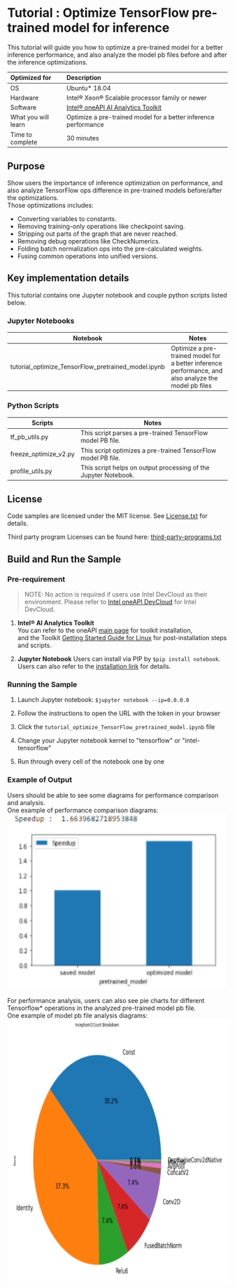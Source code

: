 # Tutorial : Optimize TensorFlow pre-trained model for inference
This tutorial will guide you how to optimize a pre-trained model for a better inference performance, and also 
analyze the model pb files before and after the inference optimizations.  

| Optimized for                     | Description
|:---                               |:---
| OS                                | Ubuntu* 18.04 
| Hardware                          | Intel® Xeon® Scalable processor family or newer
| Software                          | [Intel® oneAPI AI Analytics Toolkit](https://software.intel.com/content/www/us/en/develop/tools/oneapi/ai-analytics-toolkit.html)
| What you will learn               | Optimize a pre-trained model for a better inference performance
| Time to complete                  | 30 minutes

## Purpose
Show users the importance of inference optimization on performance, and also analyze TensorFlow ops difference in pre-trained models before/after the optimizations.  
Those optimizations includes:  
* Converting variables to constants.
* Removing training-only operations like checkpoint saving.
* Stripping out parts of the graph that are never reached.
* Removing debug operations like CheckNumerics.
* Folding batch normalization ops into the pre-calculated weights.
* Fusing common operations into unified versions.

## Key implementation details
This tutorial contains one Jupyter notebook and couple python scripts listed below.  
### Jupyter Notebooks 
 
| Notebook | Notes|
| ------ | ------ |
|  tutorial_optimize_TensorFlow_pretrained_model.ipynb | Optimize a pre-trained model for a better inference performance, and also analyze the model pb files  |

### Python Scripts
| Scripts | Notes|
| ------ | ------ |
|  tf_pb_utils.py | This script parses a pre-trained TensorFlow model PB file.  |
|  freeze_optimize_v2.py | This script optimizes a pre-trained TensorFlow model PB file.  |
|  profile_utils.py | This script helps on output processing of the Jupyter Notebook.  |
   
    
## License  
Code samples are licensed under the MIT license. See
[License.txt](https://github.com/oneapi-src/oneAPI-samples/blob/master/License.txt) for details.

Third party program Licenses can be found here: [third-party-programs.txt](https://github.com/oneapi-src/oneAPI-samples/blob/master/third-party-programs.txt)

## Build and Run the Sample

### Pre-requirement

> NOTE: No action is required if users use Intel DevCloud as their environment. 
  Please refer to [Intel oneAPI DevCloud](https://intelsoftwaresites.secure.force.com/devcloud/oneapi) for Intel DevCloud.

 1. **Intel® AI Analytics Toolkit**  
       You can refer to the oneAPI [main page](https://software.intel.com/en-us/oneapi) for toolkit installation,   
       and the Toolkit [Getting Started Guide for Linux](https://software.intel.com/en-us/get-started-with-intel-oneapi-linux-get-started-with-the-intel-ai-analytics-toolkit) for post-installation steps and scripts.

 2. **Jupyter Notebook**
       Users can install via PIP by `$pip install notebook`.
       Users can also refer to the [installation link](https://jupyter.org/install) for details.



### Running the Sample

1. Launch Jupyter notebook: `$jupyter notebook --ip=0.0.0.0`


2. Follow the instructions to open the URL with the token in your browser
3. Click the `tutorial_optimize_TensorFlow_pretrained_model.ipynb` file
4. Change your Jupyter notebook kernel to "tensorflow" or "intel-tensorflow" 
5. Run through every cell of the notebook one by one



### Example of Output
Users should be able to see some diagrams for performance comparison and analysis.  
One example of performance comparison diagrams:
<br><img src="images/perf_comparison.png" width="500" height="400"><br>

For performance analysis, users can also see pie charts for different Tensorflow* operations in the analyzed pre-trained model pb file.  
One example of model pb file analysis diagrams:
<br><img src="images/saved_model_pie.png" width="800" height="600"><br>


